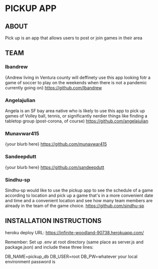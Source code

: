 # PICKUP APP

## ABOUT

Pick up is an app that allows users to post or join games in their area

## TEAM

### Ibandrew

{Andrew living in Ventura county will deffinety use this app looking fotr a game of soccer to play on the weekends when there is not a pandemic currently going on}
https://github.com/Ibandrew

### Angelajulian

Angela is an SF bay area native who is likely to use this app to pick up games of Volley ball, tennis, or significantly nerdier things like finding a tabletop group (post-corona, of course)
https://github.com/angelajulian

### Munavwar415

{your blurb here}
https://github.com/munavwar415

### Sandeepdutt

{your blurb here}
https://github.com/sandeepdutt

### Sindhu-sp

Sindhu-sp would like to use the pickup app to see the schedule of a game according to location and pick up a game that's in a more convenient date and time and a convenient location and see how many team members are already in the team of the game choice.
https://github.com/sindhu-sp

## INSTALLATION INSTRUCTIONS

heroku deploy URL: https://infinite-woodland-90738.herokuapp.com/

Remember: Set up .env at root directory (same place as server.js and package.json) and include these three lines:

DB_NAME=pickup_db
DB_USER=root
DB_PW=whatever your local environment password is
